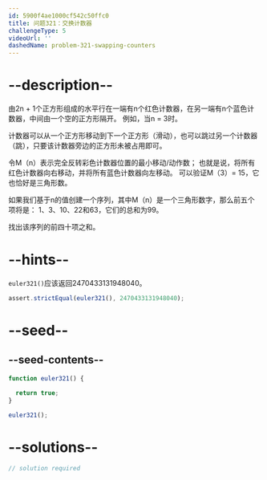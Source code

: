 ```yaml
---
id: 5900f4ae1000cf542c50ffc0
title: 问题321：交换计数器
challengeType: 5
videoUrl: ''
dashedName: problem-321-swapping-counters
---
```


# --description--

由2n + 1个正方形组成的水平行在一端有n个红色计数器，在另一端有n个蓝色计数器，中间由一个空的正方形隔开。 例如，当n = 3时。

计数器可以从一个正方形移动到下一个正方形（滑动），也可以跳过另一个计数器（跳），只要该计数器旁边的正方形未被占用即可。

令M（n）表示完全反转彩色计数器位置的最小移动/动作数； 也就是说，将所有红色计数器向右移动，并将所有蓝色计数器向左移动。 可以验证M（3）= 15，它也恰好是三角形数。

如果我们基于n的值创建一个序列，其中M（n）是一个三角形数字，那么前五个项将是： 1、3、10、22和63，它们的总和为99。

找出该序列的前四十项之和。

# --hints--

`euler321()`应该返回2470433131948040。

```js
assert.strictEqual(euler321(), 2470433131948040);
```

# --seed--

## --seed-contents--

```js
function euler321() {

  return true;
}

euler321();
```

# --solutions--

```js
// solution required
```
